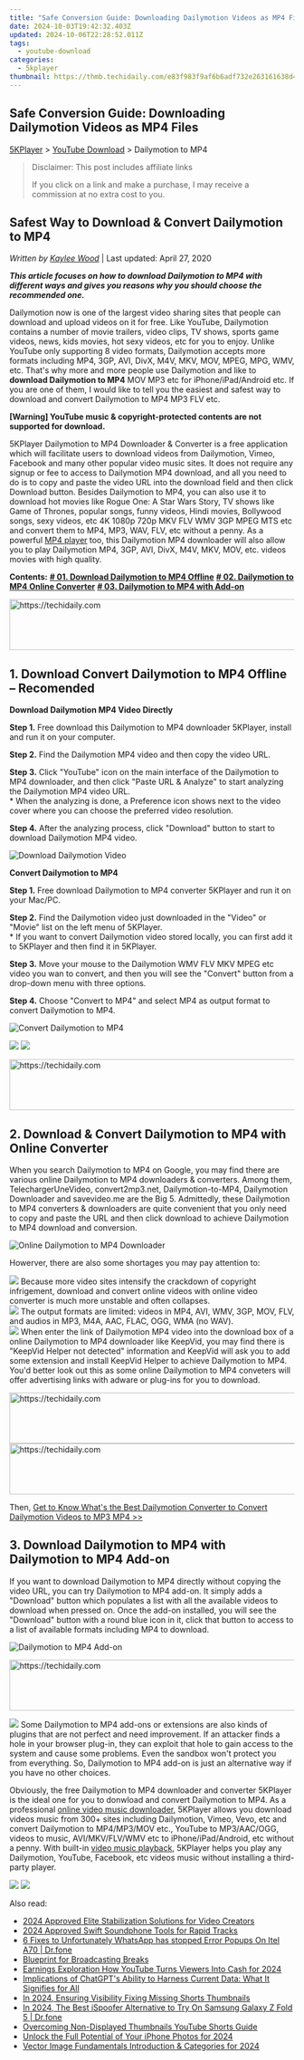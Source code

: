```yaml
---
title: "Safe Conversion Guide: Downloading Dailymotion Videos as MP4 Files"
date: 2024-10-03T19:42:32.403Z
updated: 2024-10-06T22:28:52.011Z
tags:
  - youtube-download
categories:
  - 5kplayer
thumbnail: https://thmb.techidaily.com/e83f983f9af6b6adf732e263161638d4efc710da8fc4b32e0850fa910996aed9.jpg
---
```


## Safe Conversion Guide: Downloading Dailymotion Videos as MP4 Files

[5KPlayer](https://tools.techidaily.com/5kplayer/products/) \> [YouTube Download](https://tools.techidaily.com/5kplayer/youtube-download/) \> Dailymotion to MP4

>  Disclaimer: This post includes affiliate links
>
>  If you click on a link and make a purchase, I may receive a commission at no extra cost to you.
>

## Safest Way to Download & Convert Dailymotion to MP4

 _Written by [Kaylee Wood](https://www.quora.com/profile/Amanda-Hu-21)_ | Last updated: April 27, 2020 

**_This article focuses on how to download Dailymotion to MP4 with different ways and gives you reasons why you should choose the recommended one._**

Dailymotion now is one of the largest video sharing sites that people can download and upload videos on it for free. Like YouTube, Dailymotion contains a number of movie trailers, video clips, TV shows, sports game videos, news, kids movies, hot sexy videos, etc for you to enjoy. Unlike YouTube only supporting 8 video formats, Dailymotion accepts more formats including MP4, 3GP, AVI, DivX, M4V, MKV, MOV, MPEG, MPG, WMV, etc. That's why more and more people use Dailymotion and like to **download Dailymotion to MP4** MOV MP3 etc for iPhone/iPad/Android etc. If you are one of them, I would like to tell you the easiest and safest way to download and convert Dailymotion to MP4 MP3 FLV etc.

**\[Warning\] YouTube music & copyright-protected contents are not supported for download.**

5KPlayer Dailymotion to MP4 Downloader & Converter is a free application which will facilitate users to download videos from Dailymotion, Vimeo, Facebook and many other popular video music sites. It does not require any signup or fee to access to Dailymotion MP4 download, and all you need to do is to copy and paste the video URL into the download field and then click Download button. Besides Dailymotion to MP4, you can also use it to download hot movies like Rogue One: A Star Wars Story, TV shows like Game of Thrones, popular songs, funny videos, Hindi movies, Bollywood songs, sexy videos, etc 4K 1080p 720p MKV FLV WMV 3GP MPEG MTS etc and convert them to MP4, MP3, WAV, FLV, etc without a penny. As a powerful [MP4 player](https://tools.techidaily.com/5kplayer/video-music-player/) too, this Dailymotion MP4 downloader will also allow you to play Dailymotion MP4, 3GP, AVI, DivX, M4V, MKV, MOV, etc. videos movies with high quality. 

**Contents:** 
**[\# 01\. Download Dailymotion to MP4 Offline](https://tools.techidaily.com/5kplayer/youtube-download/)** 
**[\# 02\. Dailymotion to MP4 Online Converter](https://tools.techidaily.com/5kplayer/youtube-download/)** 
**[\# 03\. Dailymotion to MP4 with Add-on](https://tools.techidaily.com/5kplayer/youtube-download/)**

<!-- affiliate ads begin -->
<a href="https://appsumo.8odi.net/c/5597632/2094477/7443" target="_top" id="2094477">
  <img src="//a.impactradius-go.com/display-ad/7443-2094477" border="0" alt="https://techidaily.com" width="728" height="90"/>
</a>
<img height="0" width="0" src="https://appsumo.8odi.net/i/5597632/2094477/7443" style="position:absolute;visibility:hidden;" border="0" />
<!-- affiliate ads end -->

## 1\. Download Convert Dailymotion to MP4 Offline – Recomended

**Download Dailymotion MP4 Video Directly**

**Step 1.** Free download this Dailymotion to MP4 downloader 5KPlayer, install and run it on your computer.

**Step 2.** Find the Dailymotion MP4 video and then copy the video URL.

**Step 3.** Click "YouTube" icon on the main interface of the Dailymotion to MP4 downloader, and then click "Paste URL & Analyze" to start analyzing the Dailymotion MP4 video URL.  
 \* When the analyzing is done, a Preference icon shows next to the video cover where you can choose the preferred video resolution.

**Step 4.** After the analyzing process, click "Download" button to start to download Dailymotion MP4 video.

![Download Dailymotion Video](https://www.5kplayer.com/youtube-download/img/download-dailymotion-mp4.jpg) 

**Convert Dailymotion to MP4**

**Step 1.** Free download Dailymotion to MP4 converter 5KPlayer and run it on your Mac/PC.

**Step 2.** Find the Dailymotion video just downloaded in the "Video" or "Movie" list on the left menu of 5KPlayer.  
 \* If you want to convert Dailymotion video stored locally, you can first add it to 5KPlayer and then find it in 5KPlayer.

**Step 3.** Move your mouse to the Dailymotion WMV FLV MKV MPEG etc video you wan to convert, and then you will see the "Convert" button from a drop-down menu with three options.

**Step 4.** Choose "Convert to MP4" and select MP4 as output format to convert Dailymotion to MP4.

![Convert Dailymotion to MP4](https://www.5kplayer.com/youtube-download/img/convert-game-of-thrones-6.jpg) 

[![](https://www.5kplayer.com/youtube-download/../button/freedownwhitewin.png)](https://tools.techidaily.com/5kplayer/products/) [![](https://www.5kplayer.com/youtube-download/../button/freedownbackmac.png)](https://tools.techidaily.com/5kplayer/products/) 

<!-- affiliate ads begin -->
<a href="https://unicoeye.pxf.io/c/5597632/2134234/18498" target="_top" id="2134234">
  <img src="//a.impactradius-go.com/display-ad/18498-2134234" border="0" alt="https://techidaily.com" width="728" height="90"/>
</a>
<img height="0" width="0" src="https://unicoeye.pxf.io/i/5597632/2134234/18498" style="position:absolute;visibility:hidden;" border="0" />
<!-- affiliate ads end -->

## 2\. Download & Convert Dailymotion to MP4 with Online Converter

When you search Dailymotion to MP4 on Google, you may find there are various online Dailymotion to MP4 downloaders & converters. Among them, TelechargerUneVideo, convert2mp3.net, Dailymotion-to-MP4, Dailymotion Downloader and savevideo.me are the Big 5\. Admittedly, these Dailymotion to MP4 converters & downloaders are quite convenient that you only need to copy and paste the URL and then click download to achieve Dailymotion to MP4 download and conversion. 

![Online Dailymotion to MP4 Downloader](https://www.5kplayer.com/youtube-download/img/online-dailymotion-to-mp4.jpg) 

Howerver, there are also some shortages you may pay attention to:

![](https://www.5kplayer.com/youtube-download/img/alert-icon.png) Because more video sites intensify the crackdown of copyright infrigement, download and convert online videos with online video converter is much more unstable and often collapses.  
![](https://www.5kplayer.com/youtube-download/img/alert-icon.png) The output formats are limited: videos in MP4, AVI, WMV, 3GP, MOV, FLV, and audios in MP3, M4A, AAC, FLAC, OGG, WMA (no WAV).  
![](https://www.5kplayer.com/youtube-download/img/alert-icon.png) When enter the link of Dailymotion MP4 video into the download box of a online Dailymotion to MP4 downloader like KeepVid, you may find there is "KeepVid Helper not detected" information and KeepVid will ask you to add some extension and install KeepVid Helper to achieve Dailymotion to MP4\. You'd better look out this as some online Dailymotion to MP4 conveters will offer advertising links with adware or plug-ins for you to download. 

<!-- affiliate ads begin -->
<a href="https://unicoeye.pxf.io/c/5597632/2134236/18498" target="_top" id="2134236">
  <img src="//a.impactradius-go.com/display-ad/18498-2134236" border="0" alt="https://techidaily.com" width="728" height="90"/>
</a>
<img height="0" width="0" src="https://unicoeye.pxf.io/i/5597632/2134236/18498" style="position:absolute;visibility:hidden;" border="0" />
<!-- affiliate ads end -->

<!-- affiliate ads begin -->
<a href="https://aligracehair.sjv.io/c/5597632/1997635/19272" target="_top" id="1997635">
  <img src="//a.impactradius-go.com/display-ad/19272-1997635" border="0" alt="https://techidaily.com" width="728" height="90"/>
</a>
<img height="0" width="0" src="https://aligracehair.sjv.io/i/5597632/1997635/19272" style="position:absolute;visibility:hidden;" border="0" />
<!-- affiliate ads end -->

Then, [Get to Know What's the Best Dailymotion Converter to Convert Dailymotion Videos to MP3 MP4 >>](https://tools.techidaily.com/5kplayer/youtube-download/)

## 3\. Download Dailymotion to MP4 with Dailymotion to MP4 Add-on

If you want to download Dailymotion to MP4 directly without copying the video URL, you can try Dailymotion to MP4 add-on. It simply adds a "Download" button which populates a list with all the available videos to download when pressed on. Once the add-on installed, you will see the "Download" button with a round blue icon in it, click that button to access to a list of available formats including MP4 to download.

![Dailymotion to MP4 Add-on](https://www.5kplayer.com/youtube-download/img/dailymotion-add-on.jpg) 

<!-- affiliate ads begin -->
<a href="https://ephamedtechinc.pxf.io/c/5597632/2137227/26400" target="_top" id="2137227">
  <img src="//a.impactradius-go.com/display-ad/26400-2137227" border="0" alt="https://techidaily.com" width="728" height="90"/>
</a>
<img height="0" width="0" src="https://ephamedtechinc.pxf.io/i/5597632/2137227/26400" style="position:absolute;visibility:hidden;" border="0" />
<!-- affiliate ads end -->

![](https://www.5kplayer.com/youtube-download/img/alert-icon.png) Some Dailymotion to MP4 add-ons or extensions are also kinds of plugins that are not perfect and need improvement. If an attacker finds a hole in your browser plug-in, they can exploit that hole to gain access to the system and cause some problems. Even the sandbox won't protect you from everything. So, Dailymotion to MP4 add-on is just an alternative way if you have no other choices.

Obviously, the free Dailymotion to MP4 downloader and converter 5KPlayer is the ideal one for you to donwload and convert Dailymotion to MP4\. As a professional [online video music downloader](https://tools.techidaily.com/5kplayer/youtube-download/), 5KPlayer allows you download videos music from 300+ sites including Dailymotion, Vimeo, Vevo, etc and convert Dailymotion to MP4/MP3/MOV etc., YouTube to MP3/AAC/OGG, videos to music, AVI/MKV/FLV/WMV etc to iPhone/iPad/Android, etc without a penny. With built-in [video music playback](https://tools.techidaily.com/5kplayer/video-music-player/), 5KPlayer helps you play any Dailymotion, YouTube, Facebook, etc videos music without installing a third-party player.

[![](https://www.5kplayer.com/youtube-download/../button/freedownwhitewin.png)](https://tools.techidaily.com/5kplayer/products/) [![](https://www.5kplayer.com/youtube-download/../button/freedownbackmac.png)](https://tools.techidaily.com/5kplayer/products/)

<ins class="adsbygoogle"
     style="display:block"
     data-ad-format="autorelaxed"
     data-ad-client="ca-pub-7571918770474297"
     data-ad-slot="1223367746"></ins>

<ins class="adsbygoogle"
     style="display:block"
     data-ad-client="ca-pub-7571918770474297"
     data-ad-slot="8358498916"
     data-ad-format="auto"
     data-full-width-responsive="true"></ins>

<span class="atpl-alsoreadstyle">Also read:</span>
<div><ul>
<li><a href="https://youtube-video-recordings.techidaily.com/2024-approved-elite-stabilization-solutions-for-video-creators/"><u>2024 Approved Elite Stabilization Solutions for Video Creators</u></a></li>
<li><a href="https://some-skills.techidaily.com/2024-approved-swift-soundphone-tools-for-rapid-tracks/"><u>2024 Approved Swift Soundphone Tools for Rapid Tracks</u></a></li>
<li><a href="https://howto.techidaily.com/6-fixes-to-unfortunately-whatsapp-has-stopped-error-popups-on-itel-a70-drfone-by-drfone-fix-android-problems-fix-android-problems/"><u>6 Fixes to Unfortunately WhatsApp has stopped Error Popups On Itel A70 | Dr.fone</u></a></li>
<li><a href="https://youtube-video-recordings.techidaily.com/blueprint-for-broadcasting-breaks/"><u>Blueprint for Broadcasting Breaks</u></a></li>
<li><a href="https://youtube-video-recordings.techidaily.com/earnings-exploration-how-youtube-turns-viewers-into-cash-for-2024/"><u>Earnings Exploration How YouTube Turns Viewers Into Cash for 2024</u></a></li>
<li><a href="https://tech-haven.techidaily.com/implications-of-chatgpts-ability-to-harness-current-data-what-it-signifies-for-all/"><u>Implications of ChatGPT's Ability to Harness Current Data: What It Signifies for All</u></a></li>
<li><a href="https://youtube-video-recordings.techidaily.com/in-2024-ensuring-visibility-fixing-missing-shorts-thumbnails/"><u>In 2024, Ensuring Visibility Fixing Missing Shorts Thumbnails</u></a></li>
<li><a href="https://change-location.techidaily.com/in-2024-the-best-ispoofer-alternative-to-try-on-samsung-galaxy-z-fold-5-drfone-by-drfone-virtual-android/"><u>In 2024, The Best iSpoofer Alternative to Try On Samsung Galaxy Z Fold 5 | Dr.fone</u></a></li>
<li><a href="https://youtube-video-recordings.techidaily.com/overcoming-non-displayed-thumbnails-youtube-shorts-guide/"><u>Overcoming Non-Displayed Thumbnails YouTube Shorts Guide</u></a></li>
<li><a href="https://some-skills.techidaily.com/unlock-the-full-potential-of-your-iphone-photos-for-2024/"><u>Unlock the Full Potential of Your iPhone Photos for 2024</u></a></li>
<li><a href="https://some-approaches.techidaily.com/vector-image-fundamentals-introduction-and-categories-for-2024/"><u>Vector Image Fundamentals Introduction & Categories for 2024</u></a></li>
</ul></div>

